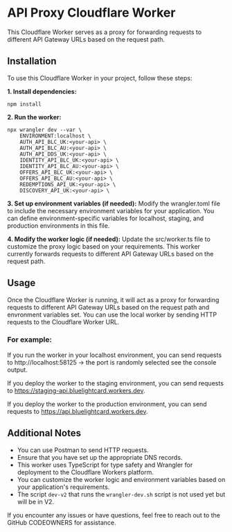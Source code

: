 # API Proxy Cloudflare Worker
This Cloudflare Worker serves as a proxy for forwarding requests to different API Gateway URLs based on the request path.

## Installation
To use this Cloudflare Worker in your project, follow these steps:

**1. Install dependencies:**
```
npm install
```

**2. Run the worker:**
```
npx wrangler dev --var \
    ENVIRONMENT:localhost \
    AUTH_API_BLC_UK:<your-api> \
    AUTH_API_BLC_AU:<your-api> \
    AUTH_API_DDS_UK:<your-api> \
    IDENTITY_API_BLC_UK:<your-api> \
    IDENTITY_API_BLC_AU:<your-api> \
    OFFERS_API_BLC_UK:<your-api> \
    OFFERS_API_BLC_AU:<your-api> \
    REDEMPTIONS_API_UK:<your-api> \
    DISCOVERY_API_UK:<your-api> \
```

**3. Set up environment variables (if needed):**
Modify the wrangler.toml file to include the necessary environment variables for your application. You can define environment-specific variables for localhost, staging, and production environments in this file.

**4. Modify the worker logic (if needed):**
Update the src/worker.ts file to customize the proxy logic based on your requirements. This worker currently forwards requests to different API Gateway URLs based on the request path.

## Usage
Once the Cloudflare Worker is running, it will act as a proxy for forwarding requests to different API Gateway URLs based on the request path and envronment variables set. You can use the local worker by sending HTTP requests to the Cloudflare Worker URL.

### For example:

If you run the worker in your localhost environment, you can send requests to http://localhost:58125 -> the port is randomly selected see the console output.

If you deploy the worker to the staging environment, you can send requests to https://staging-api.bluelightcard.workers.dev.

If you deploy the worker to the production environment, you can send requests to https://api.bluelightcard.workers.dev.

## Additional Notes
* You can use Postman to send HTTP requests.
* Ensure that you have set up the appropriate DNS records.
* This worker uses TypeScript for type safety and Wrangler for deployment to the Cloudflare Workers platform.
* You can customize the worker logic and environment variables based on your application's requirements.
* The script `dev-v2` that runs the `wrangler-dev.sh` script is not used yet but will be in V2.

If you encounter any issues or have questions, feel free to reach out to the GitHub CODEOWNERS for assistance.
